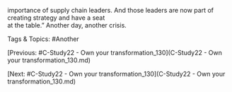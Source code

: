 importance of supply chain leaders. 
And those leaders are now part of 
creating strategy and have a seat  
at the table.”
Another day, another crisis.

   Tags & Topics:
   #Another

[Previous: #C-Study22 - Own your transformation_130](C-Study22 - Own your transformation_130.md)

[Next: #C-Study22 - Own your transformation_130](C-Study22 - Own your transformation_130.md)